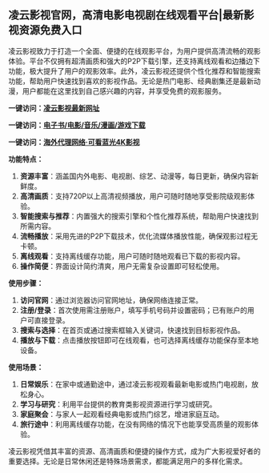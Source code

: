 <h2>凌云影视官网，高清电影电视剧在线观看平台|最新影视资源免费入口</h2>
<p>凌云影视致力于打造一个全面、便捷的在线观影平台，为用户提供高清流畅的观影体验。平台不仅拥有超清画质和强大的P2P下载引擎，还支持离线观看和边播边下功能，极大提升了用户的观影效率。此外，凌云影视还提供个性化推荐和智能搜索功能，帮助用户快速找到喜欢的影视作品。无论是热门电影、经典剧集还是最新动漫，用户都能在这里找到自己感兴趣的内容，并享受免费的观影服务。</p>
<p><strong>一键访问：</strong><a href="https://www.ggonav.com/sites/5837.html" target="_blank"><strong>凌云影视最新网址</strong></a></p>
<p><strong>一键访问：</strong><a href="https://wangpanziyuan.pages.dev/" target="_blank"><strong>电子书/电影/音乐/漫画/游戏下载</strong></a></p>
<p><strong>一键访问：</strong><a href="http://ip.harmonylink.net/share/e82025" target="_blank"><strong>海外代理网络·可看蓝光4K影视</strong></a></p>
<p><strong>功能特点：</strong></p>
<ol>
  <li><strong>资源丰富</strong>：涵盖国内外电影、电视剧、综艺、动漫等，每日更新，确保内容新鲜度。</li>
  <li><strong>高清画质</strong>：支持720P以上高清视频播放，用户可随时随地享受影院级观影体验。</li>
  <li><strong>智能搜索与推荐</strong>：内置强大的搜索引擎和个性化推荐系统，帮助用户快速找到所需内容。</li>
  <li><strong>流畅播放</strong>：采用先进的P2P下载技术，优化流媒体播放性能，确保观影过程无卡顿。</li>
  <li><strong>离线观看</strong>：支持离线缓存功能，用户可随时随地观看已下载的影视内容。</li>
  <li><strong>操作简便</strong>：界面设计简约清爽，用户无需复杂设置即可轻松使用。</li>
</ol>
<p><strong>使用步骤：</strong></p>
<ol>
  <li><strong>访问官网</strong>：通过浏览器访问官网地址，确保网络连接正常。</li>
  <li><strong>注册/登录</strong>：首次使用需注册账户，填写手机号码并设置密码；已有账户的用户可直接登录。</li>
  <li><strong>搜索与选择</strong>：在首页或通过搜索框输入关键词，快速找到目标影视作品。</li>
  <li><strong>播放与下载</strong>：点击播放按钮即可在线观看，也可选择离线缓存功能保存至本地设备。</li>
</ol>
<p><strong>使用场景：</strong></p>
<ol>
  <li><strong>日常娱乐</strong>：在家中或通勤途中，通过凌云影视观看最新电影或热门电视剧，放松身心。</li>
  <li><strong>学习与研究</strong>：利用平台提供的教育类影视资源进行学习或研究。</li>
  <li><strong>家庭聚会</strong>：与家人一起观看经典电影或热门综艺，增进家庭互动。</li>
  <li><strong>旅行途中</strong>：利用离线缓存功能，在没有网络的情况下也能享受高质量的观影体验。</li>
</ol>
<p>凌云影视凭借其丰富的资源、高清画质和便捷的操作方式，成为广大影视爱好者的重要选择。无论是日常休闲还是特殊场景需求，都能满足用户的多样化需求。</p>
